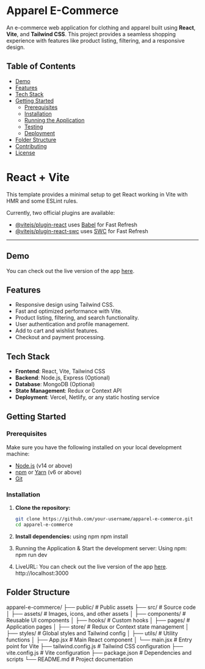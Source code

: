 # Apparel E-Commerce

An e-commerce web application for clothing and apparel built using **React**, **Vite**, and **Tailwind CSS**. This project provides a seamless shopping experience with features like product listing, filtering, and a responsive design.

## Table of Contents

- [Demo](#demo)
- [Features](#features)
- [Tech Stack](#tech-stack)
- [Getting Started](#getting-started)
  - [Prerequisites](#prerequisites)
  - [Installation](#installation)
  - [Running the Application](#running-the-application)
  - [Testing](#testing)
  - [Deployment](#deployment)
- [Folder Structure](#folder-structure)
- [Contributing](#contributing)
- [License](#license)


# React + Vite

This template provides a minimal setup to get React working in Vite with HMR and some ESLint rules.

Currently, two official plugins are available:

- [@vitejs/plugin-react](https://github.com/vitejs/vite-plugin-react/blob/main/packages/plugin-react/README.md) uses [Babel](https://babeljs.io/) for Fast Refresh
- [@vitejs/plugin-react-swc](https://github.com/vitejs/vite-plugin-react-swc) uses [SWC](https://swc.rs/) for Fast Refresh

---

## Demo

You can check out the live version of the app [here](#).

## Features

- Responsive design using Tailwind CSS.
- Fast and optimized performance with Vite.
- Product listing, filtering, and search functionality.
- User authentication and profile management.
- Add to cart and wishlist features.
- Checkout and payment processing.

## Tech Stack

- **Frontend**: React, Vite, Tailwind CSS
- **Backend**: Node.js, Express (Optional)
- **Database**: MongoDB (Optional)
- **State Management**: Redux or Context API
- **Deployment**: Vercel, Netlify, or any static hosting service

## Getting Started

### Prerequisites

Make sure you have the following installed on your local development machine:

- [Node.js](https://nodejs.org/en/) (v14 or above)
- [npm](https://www.npmjs.com/) or [Yarn](https://yarnpkg.com/) (v6 or above)
- [Git](https://git-scm.com/)

### Installation

1. **Clone the repository:**

   ```bash
   git clone https://github.com/your-username/apparel-e-commerce.git
   cd apparel-e-commerce

 2. **Install dependencies:**
    using npm 
    npm install
 3. Running the Application & Start the development server:
    Using npm:
    npm run dev 
 4. LiveURL: 
 You can check out the live version of the app [here](#). http://localhost:3000 

 ## Folder Structure 
 
 apparel-e-commerce/
├── public/                  # Public assets
├── src/                     # Source code
│   ├── assets/              # Images, icons, and other assets
│   ├── components/          # Reusable UI components
│   ├── hooks/               # Custom hooks
│   ├── pages/               # Application pages
│   ├── store/               # Redux or Context state management
│   ├── styles/              # Global styles and Tailwind config
│   ├── utils/               # Utility functions
│   ├── App.jsx              # Main React component
│   └── main.jsx             # Entry point for Vite
├── tailwind.config.js       # Tailwind CSS configuration
├── vite.config.js           # Vite configuration
├── package.json             # Dependencies and scripts
└── README.md                # Project documentation

